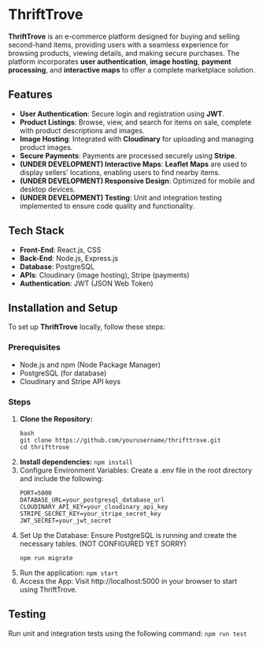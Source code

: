 # ThriftTrove

**ThriftTrove** is an e-commerce platform designed for buying and selling second-hand items, providing users with a seamless experience for browsing products, viewing details, and making secure purchases. The platform incorporates **user authentication**, **image hosting**, **payment processing**, and **interactive maps** to offer a complete marketplace solution.

## Features

- **User Authentication**: Secure login and registration using **JWT**.
- **Product Listings**: Browse, view, and search for items on sale, complete with product descriptions and images.
- **Image Hosting**: Integrated with **Cloudinary** for uploading and managing product images.
- **Secure Payments**: Payments are processed securely using **Stripe**.
- **(UNDER DEVELOPMENT)  Interactive Maps**: **Leaflet Maps** are used to display sellers' locations, enabling users to find nearby items.
- **(UNDER DEVELOPMENT)  Responsive Design**: Optimized for mobile and desktop devices.
- **(UNDER DEVELOPMENT) Testing**: Unit and integration testing implemented to ensure code quality and functionality.

## Tech Stack

- **Front-End**: React.js, CSS
- **Back-End**: Node.js, Express.js
- **Database**: PostgreSQL
- **APIs**: Cloudinary (image hosting), Stripe (payments)
- **Authentication**: JWT (JSON Web Token)

## Installation and Setup

To set up **ThriftTrove** locally, follow these steps:

### Prerequisites
- Node.js and npm (Node Package Manager)
- PostgreSQL (for database)
- Cloudinary and Stripe API keys

### Steps

1. **Clone the Repository:**
   ```
   bash
   git clone https://github.com/yourusername/thrifttrove.git
   cd thrifttrove
   ```
2. **Install dependencies:**
   ```npm install```
3. Configure Environment Variables: Create a .env file in the root directory and include the following:
   ```
   PORT=5000
   DATABASE_URL=your_postgresql_database_url
   CLOUDINARY_API_KEY=your_cloudinary_api_key
   STRIPE_SECRET_KEY=your_stripe_secret_key
   JWT_SECRET=your_jwt_secret
   ```
4. Set Up the Database: Ensure PostgreSQL is running and create the necessary tables. (NOT CONFIGURED YET SORRY)
   ```
   npm run migrate
   ```
5. Run the application:
   ```npm start```
6. Access the App: Visit http://localhost:5000 in your browser to start using ThriftTrove.

## Testing
Run unit and integration tests using the following command:
```npm run test```
